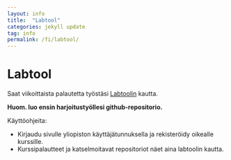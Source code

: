 ```yaml
---
layout: info
title:  "Labtool"
categories: jekyll update
tag: info
permalink: /fi/labtool/
---
```


# Labtool

Saat viikoittaista palautetta työstäsi [Labtoolin](https://studies.cs.helsinki.fi/labtool/) kautta.

**Huom. luo ensin harjoitustyöllesi github-repositorio.**

Käyttöohjeita:

* Kirjaudu sivulle yliopiston käyttäjätunnuksella ja rekisteröidy oikealle kurssille.
* Kurssipalautteet ja katselmoitavat repositoriot näet aina labtoolin kautta.

